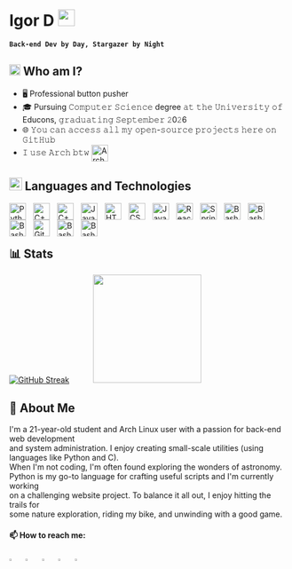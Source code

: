 # Igor D <img src="https://media.giphy.com/media/WUlplcMpOCEmTGBtBW/giphy.gif" width="30"> 

**`Back-end Dev by Day, Stargazer by Night`**

## <img alt="GIF" src="https://github.com/TheDudeThatCode/TheDudeThatCode/blob/master/Assets/hmm.gif" width="20" /> Who am I?
- 🖥  Professional button pusher
- 🎓 Pursuing 𝙲𝚘𝚖𝚙𝚞𝚝𝚎𝚛 𝚂𝚌𝚒𝚎𝚗𝚌𝚎 degree 𝚊𝚝 𝚝𝚑𝚎 𝚄𝚗𝚒𝚟𝚎𝚛𝚜𝚒𝚝𝚢 𝚘𝚏 Educons, 𝚐𝚛𝚊𝚍𝚞𝚊𝚝𝚒𝚗𝚐 𝚂𝚎𝚙𝚝𝚎𝚖𝚋𝚎𝚛 𝟸0𝟸6
- 🌐 𝚈𝚘𝚞 𝚌𝚊𝚗 𝚊𝚌𝚌𝚎𝚜𝚜 𝚊𝚕𝚕 𝚖𝚢 𝚘𝚙𝚎𝚗-𝚜𝚘𝚞𝚛𝚌𝚎 𝚙𝚛𝚘𝚓𝚎𝚌𝚝𝚜 𝚑𝚎𝚛𝚎 𝚘𝚗 𝙶𝚒𝚝𝙷𝚞𝚋 <!-- 𝚘𝚛 𝚘𝚗 𝚝𝚑𝚎  [𝙰𝚄𝚁](https://aur.archlinux.org/packages/?SeB=#) -->
- 𝙸 𝚞𝚜𝚎 𝙰𝚛𝚌𝚑 𝚋𝚝𝚠 [<img src="https://raw.githubusercontent.com/Raymo111/Raymo111/master/socials/arch.svg" height="30em" align="center" alt="Arch Linux Logo" title="Arch Linux Logo"/>](https://archlinux.org/)
<!-- - 💼 𝚁𝚞𝚗𝚗𝚒𝚗𝚐 [𝚘𝚙𝚎𝚗 𝚜𝚘𝚞𝚛𝚌𝚎](https://github.com/#) -->
<!-- Social icons section -->

## <img src = "https://media1.giphy.com/media/JZ40cnfnN11KycrvMF/giphy.gif?cid=ecf05e47a0n3gi1bfqntqmob8g9aid1oyj2wr3ds3mg700bl&rid=giphy.gif" width = '23' /> Languages and Technologies

<!-- ### Languages -->
<img align="left" alt="Python" width="30px" style="padding-right:10px;" src="https://cdn.jsdelivr.net/gh/devicons/devicon/icons/python/python-plain.svg" />
<img align="left" alt="C++" width="30px" style="padding-right:10px;" src="https://cdn.jsdelivr.net/gh/devicons/devicon/icons/cplusplus/cplusplus-original.svg" />
<img align="left" alt="C++" width="30px" style="padding-right:10px;" src="https://cdn.jsdelivr.net/gh/devicons/devicon/icons/c/c-plain.svg" />
<img align="left" alt="Java" width="30px" style="padding-right:10px;" src="https://cdn.jsdelivr.net/gh/devicons/devicon/icons/java/java-original.svg"/>
<img align="left" alt="HTML" width="30px" style="padding-right:10px;" src="https://cdn.jsdelivr.net/gh/devicons/devicon/icons/html5/html5-plain.svg" />
<img align="left" alt="CSS" width="30px" style="padding-right:10px;" src="https://cdn.jsdelivr.net/gh/devicons/devicon/icons/css3/css3-plain.svg" />
<img align="left" alt="JavaScript" width="30px" style="padding-right:10px;" src="https://cdn.jsdelivr.net/gh/devicons/devicon/icons/javascript/javascript-plain.svg" />
<img align="left" alt="React" width="30px" style="padding-right:10px;" src="https://cdn.jsdelivr.net/gh/devicons/devicon/icons/react/react-original.svg" />

<!-- ### Technologies -->
<img align="left" alt="Spring" width="30px" style="padding-right:10px;" src="https://cdn.jsdelivr.net/gh/devicons/devicon/icons/django/django-plain.svg" />
<img align="left" alt="Bash" width="30px" style="padding-right:10px;" src="https://cdn.jsdelivr.net/gh/devicons/devicon/icons/flask/flask-original.svg" />
<img align="left" alt="Bash" width="30px" style="padding-right:10px;" src="https://cdn.jsdelivr.net/gh/devicons/devicon/icons/sqlite/sqlite-original.svg" />
<img align="left" alt="Bash" width="30px" style="padding-right:10px;" src="https://cdn.jsdelivr.net/gh/devicons/devicon/icons/postgresql/postgresql-original.svg" />
<img align="left" alt="Git" width="30px" style="padding-right:10px;" src="https://cdn.jsdelivr.net/gh/devicons/devicon/icons/git/git-original.svg" />
<!-- <img align="left" alt="GitHub" width="30px" style="padding-right:10px;" src="https://cdn.jsdelivr.net/gh/devicons/devicon/icons/github/github-original.svg" /> -->
<img align="left" alt="Bash" width="30px" style="padding-right:10px;" src="https://cdn.jsdelivr.net/gh/devicons/devicon/icons/linux/linux-original.svg" />
<img align="left" alt="Bash" width="30px" style="padding-right:10px;" src="https://cdn.jsdelivr.net/gh/devicons/devicon/icons/bash/bash-original.svg" />
<br>  
  
<!-- [![Igor D's GitHub stats](https://github-readme-stats.vercel.app/api?username=IgorD-lab)](https://github.com/anuraghazra/github-readme-stats) -->
&nbsp;
&nbsp;
&nbsp;

## 📊 Stats
[![GitHub Streak](https://streak-stats.demolab.com?user=IgorD-lab&theme=dark)](https://git.io/streak-stats)
&nbsp; &nbsp; &nbsp; &nbsp; &nbsp; <img src="https://github.com/sciencepal/sciencepal/blob/master/assets/saved.gif" width="195">  

## :milky_way: About Me
I'm a 21-year-old student and Arch Linux user with a passion for back-end web development  
and system administration. I enjoy creating small-scale utilities (using languages like Python and C).  
When I'm not coding, I'm often found exploring the wonders of astronomy.  
Python is my go-to language for crafting useful scripts and I'm currently working  
on a challenging website project. To balance it all out, I enjoy hitting the trails for  
some nature exploration, riding my bike, and unwinding with a good game.

#### 📫 How to reach me:
  
  [<img src="https://upload.wikimedia.org/wikipedia/commons/8/83/Steam_icon_logo.svg" width="3.5%"/>](https://steamcommunity.com/id/tradeban76561198448174051/)  &nbsp; [<img src="https://github.com/sciencepal/sciencepal/blob/master/assets/discord-round.svg" width="3.5%"/>](https://discord.com/users/.iii_iii) <!-- &nbsp; [<img src="https://img.icons8.com/color/48/000000/twitter.png" width="3.5%"/>](https://twitter.com/username) --> &nbsp; [<img src="https://img.icons8.com/color/48/000000/linkedin.png" width="3.5%"/>](https://www.linkedin.com/in/igor-dobric/) <!-- &nbsp; [<img src="https://img.icons8.com/fluent/48/000000/facebook-new.png" width="3.5%"/>](https://www.facebook.com/aditya.pal23/) --> &nbsp; [<img src="https://img.icons8.com/fluent/48/000000/instagram-new.png" width="3.5%"/>](https://www.instagram.com/igordobric/)  &nbsp; <a href="mailto:igordobricc@gmail.com"> <img src="https://img.icons8.com/fluent/48/000000/gmail.png" width="3.5%"/>




<!--[website]: https://.com -->
